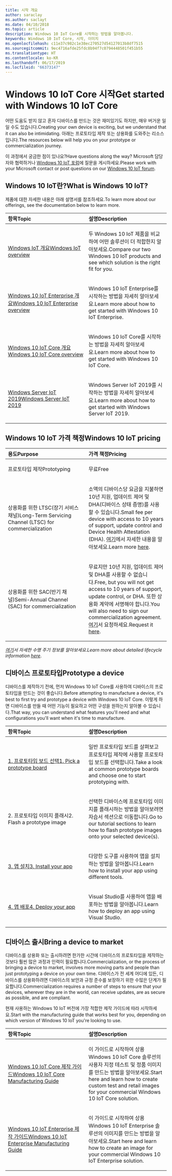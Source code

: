 ```yaml
---
title: 시작 개요
author: saraclay
ms.author: saclayt
ms.date: 04/10/2018
ms.topic: article
description: Windows 10 IoT Core를 시작하는 방법을 알아봅니다.
keywords: Windows 10 IoT Core, 시작, 이미지
ms.openlocfilehash: c11e37c982c1e38ec270527d54127013b8df7515
ms.sourcegitcommit: 9ec4716afde25fdc8b94f7c0794448501f451b55
ms.translationtype: HT
ms.contentlocale: ko-KR
ms.lasthandoff: 06/17/2019
ms.locfileid: "66373147"
---
```

# <a name="get-started-with-windows-10-iot-core"></a><span data-ttu-id="477b4-104">Windows 10 IoT Core 시작</span><span class="sxs-lookup"><span data-stu-id="477b4-104">Get started with Windows 10 IoT Core</span></span>

<span data-ttu-id="477b4-105">어떤 도움도 받지 않고 혼자 디바이스를 만드는 것은 재미있기도 하지만, 매우 버거운 일일 수도 있습니다.</span><span class="sxs-lookup"><span data-stu-id="477b4-105">Creating your own device is exciting, but we understand that it can also be intimidating.</span></span> <span data-ttu-id="477b4-106">아래는 프로토타입 제작 또는 상용화를 도와주는 리소스입니다.</span><span class="sxs-lookup"><span data-stu-id="477b4-106">The resources below will help you on your prototype or commercialization journey.</span></span> 

<span data-ttu-id="477b4-107">이 과정에서 궁금한 점이 있나요?</span><span class="sxs-lookup"><span data-stu-id="477b4-107">Have questions along the way?</span></span> <span data-ttu-id="477b4-108">Microsoft 담당자와 협력하거나 [Windows 10 IoT 포럼](https://social.msdn.microsoft.com/forums/en-US/home?forum=WindowsIoT)에 질문을 게시하세요.</span><span class="sxs-lookup"><span data-stu-id="477b4-108">Please work with your Microsoft contact or post questions on our [Windows 10 IoT forum](https://social.msdn.microsoft.com/forums/en-US/home?forum=WindowsIoT).</span></span>

## <a name="what-is-windows-10-iot"></a><span data-ttu-id="477b4-109">Windows 10 IoT란?</span><span class="sxs-lookup"><span data-stu-id="477b4-109">What is Windows 10 IoT?</span></span>

<span data-ttu-id="477b4-110">제품에 대한 자세한 내용은 아래 설명서를 참조하세요.</span><span class="sxs-lookup"><span data-stu-id="477b4-110">To learn more about our offerings, see the documentation below to learn more.</span></span> 

<table>
<colgroup>
<col width="50%" />
<col width="50%" />
</colgroup>
<thead>
<tr class="header">
<th align="left"><span data-ttu-id="477b4-111">항목</span><span class="sxs-lookup"><span data-stu-id="477b4-111">Topic</span></span></th>
<th align="left"><span data-ttu-id="477b4-112">설명</span><span class="sxs-lookup"><span data-stu-id="477b4-112">Description</span></span></th>
</tr>
</thead>
<tbody>

<tr class="odd">
<td align="left"><p><span data-ttu-id="477b4-113"><a href="windows-iot.md" data-raw-source="[Windows IoT Overview](windows-iot.md)">Windows IoT 개요</a></span><span class="sxs-lookup"><span data-stu-id="477b4-113"><a href="windows-iot.md" data-raw-source="[Windows IoT Overview](windows-iot.md)">Windows IoT overview</a></span></span></p></td>
<td align="left"><p><span data-ttu-id="477b4-114">두 Windows 10 IoT 제품을 비교하여 어떤 솔루션이 더 적합한지 알아보세요.</span><span class="sxs-lookup"><span data-stu-id="477b4-114">Compare our two Windows 10 IoT products and see which solution is the right fit for you.</span></span></p></td>
</tr>

<tr class="odd">
<td align="left"><p><span data-ttu-id="477b4-115"><a href="windows-iot-enterprise.md" data-raw-source="[Windows 10 IoT Enterprise Overview](windows-iot-enterprise.md)">Windows 10 IoT Enterprise 개요</a></span><span class="sxs-lookup"><span data-stu-id="477b4-115"><a href="windows-iot-enterprise.md" data-raw-source="[Windows 10 IoT Enterprise Overview](windows-iot-enterprise.md)">Windows 10 IoT Enterprise overview</a></span></span></p></td>
<td align="left"><p><span data-ttu-id="477b4-116">Windows 10 IoT Enterprise를 시작하는 방법을 자세히 알아보세요.</span><span class="sxs-lookup"><span data-stu-id="477b4-116">Learn more about how to get started with Windows 10 IoT Enterprise.</span></span></p></td>
</tr>

<tr class="odd">
<td align="left"><p><span data-ttu-id="477b4-117"><a href="windows-iot-core.md" data-raw-source="[Windows 10 IoT Core Overview](windows-iot-core.md)">Windows 10 IoT Core 개요</a></span><span class="sxs-lookup"><span data-stu-id="477b4-117"><a href="windows-iot-core.md" data-raw-source="[Windows 10 IoT Core Overview](windows-iot-core.md)">Windows 10 IoT Core overview</a></span></span></p></td>
<td align="left"><p><span data-ttu-id="477b4-118">Windows 10 IoT Core를 시작하는 방법을 자세히 알아보세요.</span><span class="sxs-lookup"><span data-stu-id="477b4-118">Learn more about how to get started with Windows 10 IoT Core.</span></span></p></td>
</tr>

<tr class="odd">
  <td align="left"><p><span data-ttu-id="477b4-119"><a href="windows-server.md" data-raw-source="[Windows Server IoT 2019](https://docs.microsoft.com/en-us/windows/iot-core/windows-server)">Windows Server IoT 2019</a></span><span class="sxs-lookup"><span data-stu-id="477b4-119"><a href="windows-server.md" data-raw-source="[Windows Server IoT 2019](https://docs.microsoft.com/en-us/windows/iot-core/windows-server)">Windows Server IoT 2019</a></span></span></p></td>
<td align="left"><p><span data-ttu-id="477b4-120">Windows Server IoT 2019를 시작하는 방법을 자세히 알아보세요.</span><span class="sxs-lookup"><span data-stu-id="477b4-120">Learn more about how to get started with Windows Server IoT 2019.</span></span></p></td>
</tr>

</tbody>
</table>

## <a name="windows-10-iot-pricing"></a><span data-ttu-id="477b4-121">Windows 10 IoT 가격 책정</span><span class="sxs-lookup"><span data-stu-id="477b4-121">Windows 10 IoT pricing</span></span>

<table>
<colgroup>
<col width="50%" />
<col width="50%" />
</colgroup>
<thead>
<tr class="header">
<th align="left"><span data-ttu-id="477b4-122">용도</span><span class="sxs-lookup"><span data-stu-id="477b4-122">Purpose</span></span></th>
<th align="left"><span data-ttu-id="477b4-123">가격 책정</span><span class="sxs-lookup"><span data-stu-id="477b4-123">Pricing</span></span></th>
</tr>
</thead>
<tbody>

<tr class="odd">
<td align="left"><p><span data-ttu-id="477b4-124">프로토타입 제작</span><span class="sxs-lookup"><span data-stu-id="477b4-124">Prototyping</span></span></p></td>
<td align="left"><p><span data-ttu-id="477b4-125">무료</span><span class="sxs-lookup"><span data-stu-id="477b4-125">Free</span></span></p></td>
</tr>

<tr class="odd">
<td align="left"><p><span data-ttu-id="477b4-126">상용화를 위한 LTSC(장기 서비스 채널)</span><span class="sxs-lookup"><span data-stu-id="477b4-126">Long-Term Servicing Channel (LTSC) for commercialization</span></span></p></td>
<td align="left"><p><span data-ttu-id="477b4-127">소액의 디바이스당 요금을 지불하면 10년 지원, 업데이트 제어 및 DHA(디바이스 상태 증명)를 사용할 수 있습니다.</span><span class="sxs-lookup"><span data-stu-id="477b4-127">Small fee per device with access to 10 years of support, update control and Device Health Attestation (DHA).</span></span> <span data-ttu-id="477b4-128"><a href="https://docs.microsoft.com/windows-hardware/manufacture/iot/iotcoreservicesoverview" data-raw-source="[here](https://docs.microsoft.com/windows-hardware/manufacture/iot/iotcoreservicesoverview)">여기</a>에서 자세한 내용을 알아보세요.</span><span class="sxs-lookup"><span data-stu-id="477b4-128">Learn more <a href="https://docs.microsoft.com/windows-hardware/manufacture/iot/iotcoreservicesoverview" data-raw-source="[here](https://docs.microsoft.com/windows-hardware/manufacture/iot/iotcoreservicesoverview)">here</a>.</span></span></p></td>
</tr>

<tr class="odd">
<td align="left"><p><span data-ttu-id="477b4-129">상용화를 위한 SAC(반기 채널)</span><span class="sxs-lookup"><span data-stu-id="477b4-129">Semi-Annual Channel (SAC) for commercialization</span></span></p></td>
<td align="left"><p><span data-ttu-id="477b4-130">무료지만 10년 지원, 업데이트 제어 및 DHA를 사용할 수 없습니다.</span><span class="sxs-lookup"><span data-stu-id="477b4-130">Free, but you will not get access to 10 years of support, update control, or DHA.</span></span> <span data-ttu-id="477b4-131">또한 상용화 계약에 서명해야 합니다.</span><span class="sxs-lookup"><span data-stu-id="477b4-131">You will also need to sign our commercialization agreement.</span></span> <span data-ttu-id="477b4-132"><a href="https://www.aka.ms/SAC-agreement">여기</a>서 요청하세요.</span><span class="sxs-lookup"><span data-stu-id="477b4-132">Request it <a href="https://www.aka.ms/SAC-agreement">here</a>.</span></span></p></td>
</tr>

</tbody>
</table>

<span data-ttu-id="477b4-133"><i>[여기](https://support.microsoft.com/en-us/lifecycle/search?alpha=IoT%20Core)서 자세한 수명 주기 정보를 알아보세요</i>.</span><span class="sxs-lookup"><span data-stu-id="477b4-133"><i>Learn more about detailed lifecycle information [here](https://support.microsoft.com/en-us/lifecycle/search?alpha=IoT%20Core)</i>.</span></span>

## <a name="prototype-a-device"></a><span data-ttu-id="477b4-134">디바이스 프로토타입</span><span class="sxs-lookup"><span data-stu-id="477b4-134">Prototype a device</span></span>

<span data-ttu-id="477b4-135">디바이스를 제작하기 전에, 먼저 Windows 10 IoT Core를 사용하여 디바이스의 프로토타입을 만드는 것이 좋습니다.</span><span class="sxs-lookup"><span data-stu-id="477b4-135">Before attempting to manufacture a device, it's best to first try and prototype a device with Windows 10 IoT Core.</span></span> <span data-ttu-id="477b4-136">이렇게 하면 디바이스를 만들 때 어떤 기능이 필요하고 어떤 구성을 원하는지 알아볼 수 있습니다.</span><span class="sxs-lookup"><span data-stu-id="477b4-136">That way, you can understand what features you'll need and what configurations you'll want when it's time to manufacture.</span></span>

<table>
<colgroup>
<col width="50%" />
<col width="50%" />
</colgroup>
<thead>
<tr class="header">
<th align="left"><span data-ttu-id="477b4-137">항목</span><span class="sxs-lookup"><span data-stu-id="477b4-137">Topic</span></span></th>
<th align="left"><span data-ttu-id="477b4-138">설명</span><span class="sxs-lookup"><span data-stu-id="477b4-138">Description</span></span></th>
</tr>
</thead>
<tbody>

<tr class="odd">
<td align="left"><p><span data-ttu-id="477b4-139"><a href="https://docs.microsoft.com/en-us/windows/iot-core/tutorials/quickstarter/PrototypeBoards"
>1. 프로토타입 보드 선택</a></span><span class="sxs-lookup"><span data-stu-id="477b4-139"><a href="https://docs.microsoft.com/en-us/windows/iot-core/tutorials/quickstarter/PrototypeBoards"
>1. Pick a prototype board</a></span></span></p></td>
<td align="left"><p><span data-ttu-id="477b4-140">일반 프로토타입 보드를 살펴보고 프로토타입 제작에 사용할 프로토타입 보드를 선택합니다.</span><span class="sxs-lookup"><span data-stu-id="477b4-140">Take a look at common prototype boards and choose one to start prototyping with.</span></span></p></td>
</tr>

<tr class="odd">
<td align="left"><p><span data-ttu-id="477b4-141">2. 프로토타입 이미지 플래시</span><span class="sxs-lookup"><span data-stu-id="477b4-141">2. Flash a prototype image</span></span></p></td>
<td align="left"><p><span data-ttu-id="477b4-142">선택한 디바이스에 프로토타입 이미지를 플래시하는 방법을 알아보려면 자습서 섹션으로 이동합니다.</span><span class="sxs-lookup"><span data-stu-id="477b4-142">Go to our tutorial sections to learn how to flash prototype images onto your selected device(s).</span></span> </p></td>
</tr>

<tr class="odd">
<td align="left"><p><span data-ttu-id="477b4-143"><a href="https://docs.microsoft.com/en-us/windows/iot-core/develop-your-app/appinstaller">3. 앱 설치</a></span><span class="sxs-lookup"><span data-stu-id="477b4-143"><a href="https://docs.microsoft.com/en-us/windows/iot-core/develop-your-app/appinstaller">3. Install your app</a></span></span></p></td>
<td align="left"><p><span data-ttu-id="477b4-144">다양한 도구를 사용하여 앱을 설치하는 방법을 알아봅니다.</span><span class="sxs-lookup"><span data-stu-id="477b4-144">Learn how to install your app using different tools.</span></span></p></td>
</tr>

<tr class="odd">
<td align="left"><p><span data-ttu-id="477b4-145"><a href="https://docs.microsoft.com/en-us/windows/iot-core/develop-your-app/appdeployment">4. 앱 배포</a></span><span class="sxs-lookup"><span data-stu-id="477b4-145"><a href="https://docs.microsoft.com/en-us/windows/iot-core/develop-your-app/appdeployment">4. Deploy your app</a></span></span></p></td>
<td align="left"><p><span data-ttu-id="477b4-146">Visual Studio를 사용하여 앱을 배포하는 방법을 알아봅니다.</span><span class="sxs-lookup"><span data-stu-id="477b4-146">Learn how to deploy an app using Visual Studio.</span></span></p></td>
</tr>

</tbody>
</table>

## <a name="bring-a-device-to-market"></a><span data-ttu-id="477b4-147">디바이스 출시</span><span class="sxs-lookup"><span data-stu-id="477b4-147">Bring a device to market</span></span>

<span data-ttu-id="477b4-148">디바이스를 상용화 또는 출시하려면 한가한 시간에 디바이스의 프로토타입을 제작하는 것보다 훨씬 많은 과정과 인력이 필요합니다.</span><span class="sxs-lookup"><span data-stu-id="477b4-148">Commercialization, or the process of bringing a device to market, involves more moving parts and people than just prototyping a device on your own time.</span></span> <span data-ttu-id="477b4-149">디바이스가 전 세계 어디에 있든, 디바이스를 상용화하려면 디바이스의 보안과 규정 준수를 보장하기 위한 수많은 단계가 필요합니다.</span><span class="sxs-lookup"><span data-stu-id="477b4-149">Commercialization requires a number of steps to ensure that your devices, wherever they are in the world, can receive updates, are as secure as possible, and are compliant.</span></span> 

<span data-ttu-id="477b4-150">현재 사용하는 Windows 10 IoT 버전에 가장 적합한 제작 가이드에 따라 시작하세요.</span><span class="sxs-lookup"><span data-stu-id="477b4-150">Start with the manufacturing guide that works best for you, depending on which version of Windows 10 IoT you're looking to use.</span></span>

<table>
<colgroup>
<col width="50%" />
<col width="50%" />
</colgroup>
<thead>
<tr class="header">
<th align="left"><span data-ttu-id="477b4-151">항목</span><span class="sxs-lookup"><span data-stu-id="477b4-151">Topic</span></span></th>
<th align="left"><span data-ttu-id="477b4-152">설명</span><span class="sxs-lookup"><span data-stu-id="477b4-152">Description</span></span></th>
</tr>
</thead>
<tbody>

<tr class="odd">
<td align="left"><p><span data-ttu-id="477b4-153"><a href="https://docs.microsoft.com/en-us/windows-hardware/manufacture/iot/iot-core-manufacturing-guide"
>Windows 10 IoT Core 제작 가이드</a></span><span class="sxs-lookup"><span data-stu-id="477b4-153"><a href="https://docs.microsoft.com/en-us/windows-hardware/manufacture/iot/iot-core-manufacturing-guide"
>Windows 10 IoT Core Manufacturing Guide</a></span></span></p></td>
<td align="left"><p><span data-ttu-id="477b4-154">이 가이드로 시작하여 상용 Windows 10 IoT Core 솔루션의 사용자 지정 테스트 및 정품 이미지를 만드는 방법을 알아보세요.</span><span class="sxs-lookup"><span data-stu-id="477b4-154">Start here and learn how to create custom test and retail images for your commercial Windows 10 IoT Core solution.</span></span></p></td>
</tr>

<tr class="odd">
<td align="left"><p><span data-ttu-id="477b4-155"><a href="https://docs.microsoft.com/en-us/windows-hardware/manufacture/desktop/iot-ent-overview">Windows 10 IoT Enterprise 제작 가이드</a></span><span class="sxs-lookup"><span data-stu-id="477b4-155"><a href="https://docs.microsoft.com/en-us/windows-hardware/manufacture/desktop/iot-ent-overview">Windows 10 IoT Enterprise Manufacturing Guide</a></span></span></p></td>
<td align="left"><p><span data-ttu-id="477b4-156">이 가이드로 시작하여 상용 Windows 10 IoT Enterprise 솔루션의 이미지를 만드는 방법을 알아보세요.</span><span class="sxs-lookup"><span data-stu-id="477b4-156">Start here and learn how to create an image for your commercial Windows 10 IoT Enterprise solution.</span></span></p></td>
</tr>

</tbody>
</table>
